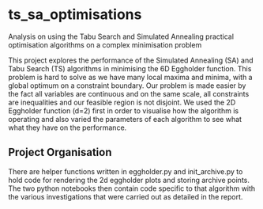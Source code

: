 # ts_sa_optimisations
Analysis on using the Tabu Search and Simulated Annealing practical optimisation algorithms on a complex minimisation problem

This project explores the performance of the Simulated Annealing (SA) and Tabu Search (TS) algorithms in minimising the 6D Eggholder function. This problem is hard to solve as we have many local maxima and minima, with a global optimum on a constraint boundary. Our problem is made easier by the fact all variables are continuous and on the same scale, all constraints are inequalities and our feasible region is not disjoint. We used the 2D Eggholder function (d=2) first in order to visualise how the algorithm is operating and also varied the parameters of each algorithm to see what what they have on the performance.

## Project Organisation
There are helper functions written in eggholder.py and init_archive.py to hold code for rendering the 2d eggholder plots and storing archive points. The two python notebooks then contain code specific to that algorithm with the various investigations that were carried out as detailed in the report.